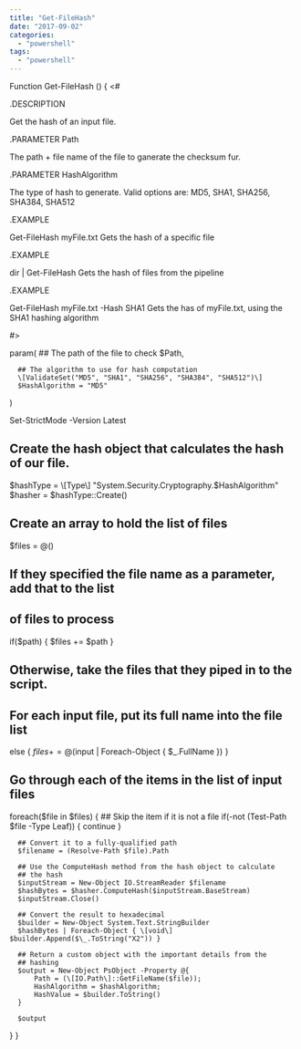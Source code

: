 ```yaml
---
title: "Get-FileHash"
date: "2017-09-02"
categories: 
  - "powershell"
tags: 
  - "powershell"
---
```


Function Get-FileHash () {
<#
 
.DESCRIPTION
 
Get the hash of an input file.
 
.PARAMETER Path
 
The path + file name of the file to ganerate the checksum fur.
 
.PARAMETER HashAlgorithm
 
The type of hash to generate.  Valid options are: MD5, SHA1, SHA256, SHA384, SHA512
 
.EXAMPLE
 
Get-FileHash myFile.txt
Gets the hash of a specific file
 
.EXAMPLE
 
dir | Get-FileHash
Gets the hash of files from the pipeline
 
.EXAMPLE
 
Get-FileHash myFile.txt -Hash SHA1
Gets the has of myFile.txt, using the SHA1 hashing algorithm
 
#>
 
  param(
      ## The path of the file to check
      $Path,
 
      ## The algorithm to use for hash computation
      \[ValidateSet("MD5", "SHA1", "SHA256", "SHA384", "SHA512")\]
      $HashAlgorithm = "MD5"
  )
 
  Set-StrictMode -Version Latest
 
  ## Create the hash object that calculates the hash of our file.
  $hashType = \[Type\] "System.Security.Cryptography.$HashAlgorithm"
  $hasher = $hashType::Create()
 
  ## Create an array to hold the list of files
  $files = @()
 
  ## If they specified the file name as a parameter, add that to the list
  ## of files to process
  if($path)
  {
      $files += $path
  }
  ## Otherwise, take the files that they piped in to the script.
  ## For each input file, put its full name into the file list
  else
  {
      $files += @($input | Foreach-Object { $\_.FullName })
  }
 
  ## Go through each of the items in the list of input files
  foreach($file in $files)
  {
      ## Skip the item if it is not a file
      if(-not (Test-Path $file -Type Leaf)) { continue }
 
      ## Convert it to a fully-qualified path
      $filename = (Resolve-Path $file).Path
 
      ## Use the ComputeHash method from the hash object to calculate
      ## the hash
      $inputStream = New-Object IO.StreamReader $filename
      $hashBytes = $hasher.ComputeHash($inputStream.BaseStream)
      $inputStream.Close()
 
      ## Convert the result to hexadecimal
      $builder = New-Object System.Text.StringBuilder
      $hashBytes | Foreach-Object { \[void\] $builder.Append($\_.ToString("X2")) }
 
      ## Return a custom object with the important details from the
      ## hashing
      $output = New-Object PsObject -Property @{
          Path = (\[IO.Path\]::GetFileName($file));
          HashAlgorithm = $hashAlgorithm;
          HashValue = $builder.ToString()
      }
 
      $output
  }
}

